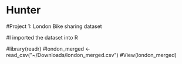 # Hunter

#Project 1: London Bike sharing dataset 

#I imported the dataset into R 

#library(readr)
#london_merged <- read_csv("~/Downloads/london_merged.csv")
#View(london_merged)
